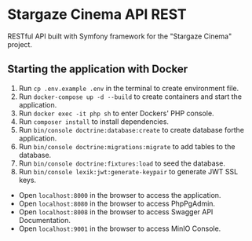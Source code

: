 # Stargaze Cinema API REST

RESTful API built with Symfony framework for the "Stargaze Cinema" project.

## Starting the application with Docker

1. Run `cp .env.example .env` in the terminal to create environment file.
2. Run `docker-compose up -d --build` to create containers and start the application.
3. Run `docker exec -it php sh` to enter Dockers' PHP console.
4. Run `composer install` to install dependencies.
5. Run `bin/console doctrine:database:create` to create database forthe application.
6. Run `bin/console doctrine:migrations:migrate` to add tables to the database.
7. Run `bin/console doctrine:fixtures:load` to seed the database.
8. Run `bin/console lexik:jwt:generate-keypair` to generate JWT SSL keys.

-   Open `localhost:8000` in the browser to access the application.
-   Open `localhost:8080` in the browser to access PhpPgAdmin.
-   Open `localhost:8008` in the browser to access Swagger API Documentation.
-   Open `localhost:9001` in the browser to access MinIO Console.
